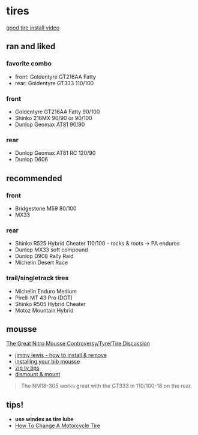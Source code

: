 # tires

[good tire install video](https://www.youtube.com/watch?v=m3gC2__Rxi0)

## ran and liked

### favorite combo

- front: Goldentyre GT216AA Fatty
- rear: Goldentyre GT333 110/100

### front

- Goldentyre GT216AA Fatty 90/100
- Shinko 216MX 90/90 or 90/100
- Dunlop Geomax AT81 90/90

### rear

- Dunlop Geomax AT81 RC 120/90
- Dunlop D606

## recommended

### front

- Bridgestone M59 80/100
- MX33

### rear

- Shinko R525 Hybrid Cheater 110/100 - rocks & roots -> PA enduros
- Dunlop MX33 soft compound
- Dunlop D908 Rally Raid
- Michelin Desert Race

### trail/singletrack tires

- Michelin Enduro Medium
- Pirelli MT 43 Pro (DOT)
- Shinko R505 Hybrid Cheater
- Motoz Mountain Hybrid

## mousse

[The Great Nitro Mousse Controversy/Tyre/Tire Discussion](https://advrider.com/f/threads/the-great-nitro-mousse-controversy-tyre-tire-discussion.1242914/page-12)

- [jimmy lewis - how to install & remove](https://www.youtube.com/watch?v=mUpYrvIT_yA)
- [installing your bib mousse](https://www.youtube.com/watch?v=8TvbQ8IIIWk)
- [zip ty tips](https://www.youtube.com/watch?v=rdUWsk1-gnE)
- [dismount & mount](https://www.youtube.com/watch?v=XCbr_gkSRLg)

> The NM18-305 works great with the GT333 in 110/100-18 on the rear.

## tips!

- **use windex as tire lube**
- [How To Change A Motorcycle Tire][3]

[0]: https://slavensracing.com/shop/m59-front-tire-bridgestone/
[2]: https://slavensracing.com/shop/216-mx-offroad-rear-tires-shinko/?attribute_tire-size=140%2F80-18+MX+Enduro
[3]: https://www.youtube.com/watch?v=m3gC2__Rxi0
[5]: https://slavensracing.com/shop/tractionator-desert-ht-tires-motoz/
[6]: https://slavensracing.com/shop/tractionator-enduro-st-tires-by-motoz/
[7]: https://www.bikebandit.com/tires-tubes/motorcycle-tires/dunlop-d908-rally-raid-enduro-motorcycle-tire/p/3486
